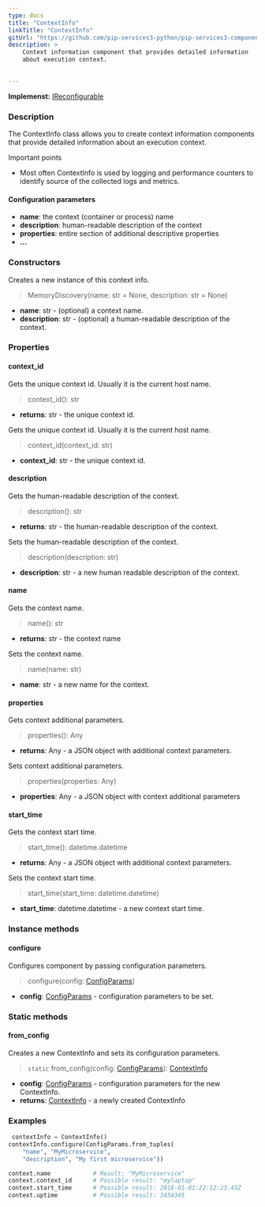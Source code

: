 ```yaml
---
type: docs
title: "ContextInfo"
linkTitle: "ContextInfo"
gitUrl: "https://github.com/pip-services3-python/pip-services3-components-python"
description: >
    Context information component that provides detailed information
    about execution context.

   
---
```


**Implemenst:** [IReconfigurable](../../../commons/config/ireconfigurable)

### Description

The ContextInfo class allows you to create context information components that provide detailed information about an execution context.

Important points

- Most often ContextInfo is used by logging and performance counters to identify source of the collected logs and metrics.


#### Configuration parameters

- **name**: the context (container or process) name
- **description**: human-readable description of the context
- **properties**: entire section of additional descriptive properties
- **...**

### Constructors
Creates a new instance of this context info.

> MemoryDiscovery(name: str = None, description: str = None)

- **name**: str - (optional) a context name.
- **description**: str - (optional) a human-readable description of the context.


### Properties

#### context_id
Gets the unique context id. Usually it is the current host name.

> context_id(): str

- **returns**: str - the unique context id.

Gets the unique context id. Usually it is the current host name.

> context_id(context_id: str)

- **context_id**: str - the unique context id.

#### description
Gets the human-readable description of the context.

> description(): str

- **returns**: str - the human-readable description of the context.

Sets the human-readable description of the context.

> description(description: str)

- **description**: str - a new human readable description of the context.

#### name
Gets the context name.

> name(): str

- **returns**: str - the context name

Sets the context name.

> name(name: str)

- **name**: str - a new name for the context.

#### properties
Gets context additional parameters.

> properties(): Any

- **returns**: Any - a JSON object with additional context parameters.

Sets context additional parameters.

> properties(properties: Any)

- **properties**: Any - a JSON object with context additional parameters


#### start_time
Gets the context start time.

> start_time(): datetime.datetime

- **returns**: Any - a JSON object with additional context parameters.

Sets the context start time.

> start_time(start_time: datetime.datetime)

- **start_time**: datetime.datetime - a new context start time.


### Instance methods

#### configure
Configures component by passing configuration parameters.

> configure(config: [ConfigParams](../../../commons/config/config_params))

- **config**: [ConfigParams](../../../commons/config/config_params) - configuration parameters to be set.

### Static methods

#### from_config
Creates a new ContextInfo and sets its configuration parameters.

>  `static` from_config(config: [ConfigParams](../../../commons/config/config_params)): [ContextInfo]()

- **config**: [ConfigParams](../../../commons/config/config_params) - configuration parameters for the new ContextInfo.
- **returns**: [ContextInfo]() - a newly created ContextInfo

### Examples

```python
 contextInfo = ContextInfo()
contextInfo.configure(ConfigParams.from_tuples(
    "name", "MyMicroservice",
    "description", "My first microservice"))

context.name			# Result: "MyMicroservice"
context.context_id		# Possible result: "mylaptop"
context.start_time		# Possible result: 2018-01-01:22:12:23.45Z
context.uptime			# Possible result: 3454345
```
